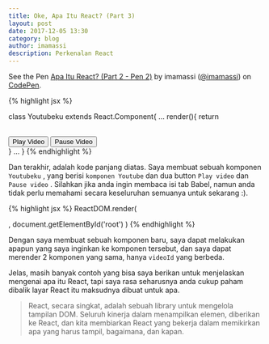 ```yaml
---
title: Oke, Apa Itu React? (Part 3)
layout: post
date: 2017-12-05 13:30
category: blog
author: imamassi
description: Perkenalan React
---
```


<p data-height="265" data-theme-id="0" data-slug-hash="EbMzBy" data-default-tab="result" data-user="imamassi" data-embed-version="2" data-pen-title="Apa Itu React? (Part 2 - Pen 2)" class="codepen">See the Pen <a href="https://codepen.io/imamassi/pen/EbMzBy/">Apa Itu React? (Part 2 - Pen 2)</a> by imamassi (<a href="https://codepen.io/imamassi">@imamassi</a>) on <a href="https://codepen.io">CodePen</a>.</p>
<script async src="https://production-assets.codepen.io/assets/embed/ei.js"></script>

{% highlight jsx %}

class Youtubeku extends React.Component{
...
render(){
    return <div>
      <Youtube videoId={this.state.videoId} onReady={this._onReady} opts={this.state.opts}/><br/>
      <button onClick={this.play}>Play Video</button>
      <button onClick={this.pause}>Pause Video</button>
    </div>
  }
...
}
{% endhighlight %}

Dan terakhir, adalah kode panjang diatas. Saya membuat sebuah komponen `Youtubeku`  , yang berisi `komponen Youtube` dan dua button `Play video` dan `Pause video` . Silahkan jika anda ingin membaca isi tab Babel, namun anda tidak perlu memahami secara keseluruhan semuanya untuk sekarang :).

{% highlight jsx %}
ReactDOM.render(
  <div>
    <Youtubeku videoId="3P6DWAwwViU"/>
    <Youtubeku videoId="JKCBeDeVxkg"/>
  </div>,
  document.getElementById('root')
)
{% endhighlight %}

Dengan saya membuat sebuah komponen baru, saya dapat melakukan apapun yang saya inginkan ke komponen tersebut, dan saya dapat merender 2 komponen yang sama, hanya `videoId` yang berbeda.

<div class="breaker"></div>

Jelas, masih banyak contoh yang bisa saya berikan untuk menjelaskan mengenai apa itu React, tapi saya rasa seharusnya anda cukup paham dibalik layar React itu maksudnya dibuat untuk apa.

> React, secara singkat, adalah sebuah library untuk mengelola tampilan DOM. Seluruh kinerja dalam menampilkan elemen, diberikan ke React, dan kita membiarkan React yang bekerja dalam memikirkan apa yang harus tampil, bagaimana, dan kapan.